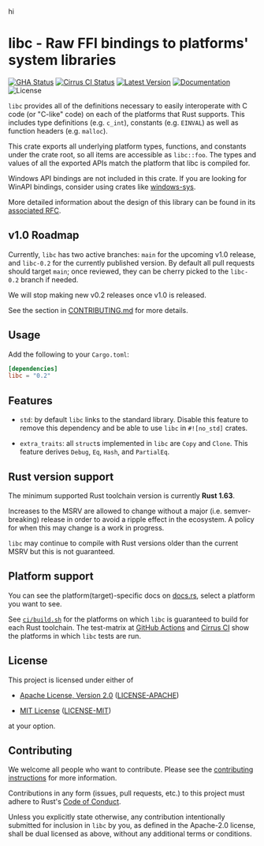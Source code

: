 hi

# libc - Raw FFI bindings to platforms' system libraries

[![GHA Status]][GitHub Actions] [![Cirrus CI Status]][Cirrus CI] [![Latest Version]][crates.io] [![Documentation]][docs.rs] ![License]

`libc` provides all of the definitions necessary to easily interoperate with C
code (or "C-like" code) on each of the platforms that Rust supports. This
includes type definitions (e.g. `c_int`), constants (e.g. `EINVAL`) as well as
function headers (e.g. `malloc`).

This crate exports all underlying platform types, functions, and constants under
the crate root, so all items are accessible as `libc::foo`. The types and values
of all the exported APIs match the platform that libc is compiled for.

Windows API bindings are not included in this crate. If you are looking for
WinAPI bindings, consider using crates like [windows-sys].

More detailed information about the design of this library can be found in its
[associated RFC][rfc].

[rfc]: https://github.com/rust-lang/rfcs/blob/HEAD/text/1291-promote-libc.md
[windows-sys]: https://docs.rs/windows-sys

## v1.0 Roadmap

Currently, `libc` has two active branches: `main` for the upcoming v1.0 release,
and `libc-0.2` for the currently published version. By default all pull requests
should target `main`; once reviewed, they can be cherry picked to the `libc-0.2`
branch if needed.

We will stop making new v0.2 releases once v1.0 is released.

See the section in [CONTRIBUTING.md](CONTRIBUTING.md#v10-roadmap) for more
details.

## Usage

Add the following to your `Cargo.toml`:

```toml
[dependencies]
libc = "0.2"
```

## Features

* `std`: by default `libc` links to the standard library. Disable this feature
  to remove this dependency and be able to use `libc` in `#![no_std]` crates.

* `extra_traits`: all `struct`s implemented in `libc` are `Copy` and `Clone`.
  This feature derives `Debug`, `Eq`, `Hash`, and `PartialEq`.

## Rust version support

The minimum supported Rust toolchain version is currently **Rust 1.63**.

Increases to the MSRV are allowed to change without a major (i.e. semver-
breaking) release in order to avoid a ripple effect in the ecosystem. A policy
for when this may change is a work in progress.

`libc` may continue to compile with Rust versions older than the current MSRV
but this is not guaranteed.

## Platform support

You can see the platform(target)-specific docs on [docs.rs], select a platform
you want to see.

See [`ci/build.sh`](https://github.com/rust-lang/libc/blob/HEAD/ci/build.sh) for
the platforms on which `libc` is guaranteed to build for each Rust toolchain.
The test-matrix at [GitHub Actions] and [Cirrus CI] show the platforms in which
`libc` tests are run.

<div class="platform_docs"></div>

## License

This project is licensed under either of

* [Apache License, Version 2.0](https://www.apache.org/licenses/LICENSE-2.0)
  ([LICENSE-APACHE](https://github.com/rust-lang/libc/blob/HEAD/LICENSE-APACHE))

* [MIT License](https://opensource.org/licenses/MIT)
  ([LICENSE-MIT](https://github.com/rust-lang/libc/blob/HEAD/LICENSE-MIT))

at your option.

## Contributing

We welcome all people who want to contribute. Please see the
[contributing instructions] for more information.

[contributing instructions]: https://github.com/rust-lang/libc/blob/HEAD/CONTRIBUTING.md

Contributions in any form (issues, pull requests, etc.) to this project must
adhere to Rust's [Code of Conduct].

[Code of Conduct]: https://www.rust-lang.org/policies/code-of-conduct

Unless you explicitly state otherwise, any contribution intentionally submitted
for inclusion in `libc` by you, as defined in the Apache-2.0 license, shall be
dual licensed as above, without any additional terms or conditions.

[GitHub Actions]: https://github.com/rust-lang/libc/actions
[GHA Status]: https://github.com/rust-lang/libc/workflows/CI/badge.svg
[Cirrus CI]: https://cirrus-ci.com/github/rust-lang/libc
[Cirrus CI Status]: https://api.cirrus-ci.com/github/rust-lang/libc.svg
[crates.io]: https://crates.io/crates/libc
[Latest Version]: https://img.shields.io/crates/v/libc.svg
[Documentation]: https://docs.rs/libc/badge.svg
[docs.rs]: https://docs.rs/libc
[License]: https://img.shields.io/crates/l/libc.svg
